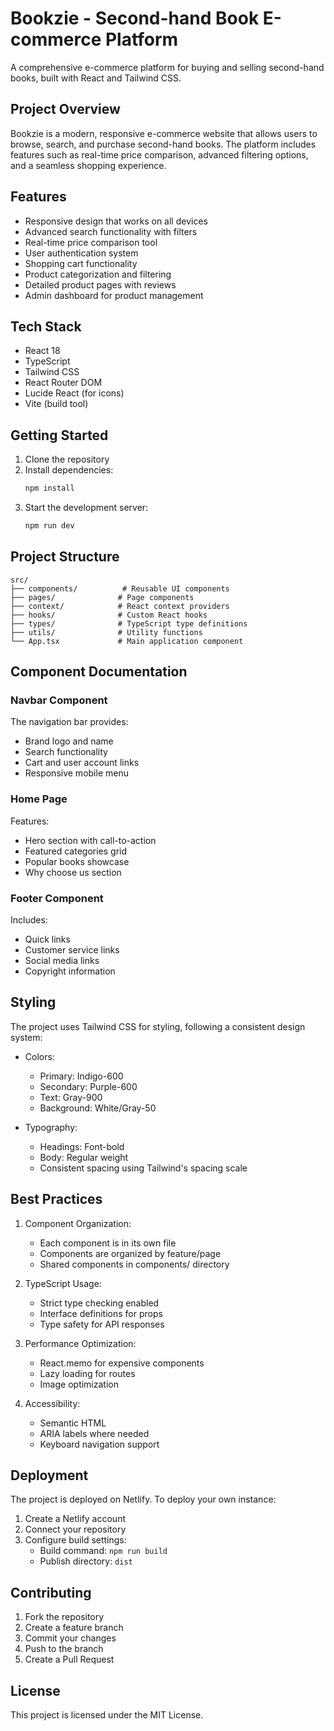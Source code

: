 # Bookzie - Second-hand Book E-commerce Platform

A comprehensive e-commerce platform for buying and selling second-hand books, built with React and Tailwind CSS.

## Project Overview

Bookzie is a modern, responsive e-commerce website that allows users to browse, search, and purchase second-hand books. The platform includes features such as real-time price comparison, advanced filtering options, and a seamless shopping experience.

## Features

- Responsive design that works on all devices
- Advanced search functionality with filters
- Real-time price comparison tool
- User authentication system
- Shopping cart functionality
- Product categorization and filtering
- Detailed product pages with reviews
- Admin dashboard for product management

## Tech Stack

- React 18
- TypeScript
- Tailwind CSS
- React Router DOM
- Lucide React (for icons)
- Vite (build tool)

## Getting Started

1. Clone the repository
2. Install dependencies:
   ```bash
   npm install
   ```
3. Start the development server:
   ```bash
   npm run dev
   ```

## Project Structure

```
src/
├── components/          # Reusable UI components
├── pages/              # Page components
├── context/            # React context providers
├── hooks/              # Custom React hooks
├── types/              # TypeScript type definitions
├── utils/              # Utility functions
└── App.tsx             # Main application component
```

## Component Documentation

### Navbar Component
The navigation bar provides:
- Brand logo and name
- Search functionality
- Cart and user account links
- Responsive mobile menu

### Home Page
Features:
- Hero section with call-to-action
- Featured categories grid
- Popular books showcase
- Why choose us section

### Footer Component
Includes:
- Quick links
- Customer service links
- Social media links
- Copyright information

## Styling

The project uses Tailwind CSS for styling, following a consistent design system:

- Colors:
  - Primary: Indigo-600
  - Secondary: Purple-600
  - Text: Gray-900
  - Background: White/Gray-50

- Typography:
  - Headings: Font-bold
  - Body: Regular weight
  - Consistent spacing using Tailwind's spacing scale

## Best Practices

1. Component Organization:
   - Each component is in its own file
   - Components are organized by feature/page
   - Shared components in components/ directory

2. TypeScript Usage:
   - Strict type checking enabled
   - Interface definitions for props
   - Type safety for API responses

3. Performance Optimization:
   - React.memo for expensive components
   - Lazy loading for routes
   - Image optimization

4. Accessibility:
   - Semantic HTML
   - ARIA labels where needed
   - Keyboard navigation support

## Deployment

The project is deployed on Netlify. To deploy your own instance:

1. Create a Netlify account
2. Connect your repository
3. Configure build settings:
   - Build command: `npm run build`
   - Publish directory: `dist`

## Contributing

1. Fork the repository
2. Create a feature branch
3. Commit your changes
4. Push to the branch
5. Create a Pull Request

## License

This project is licensed under the MIT License.